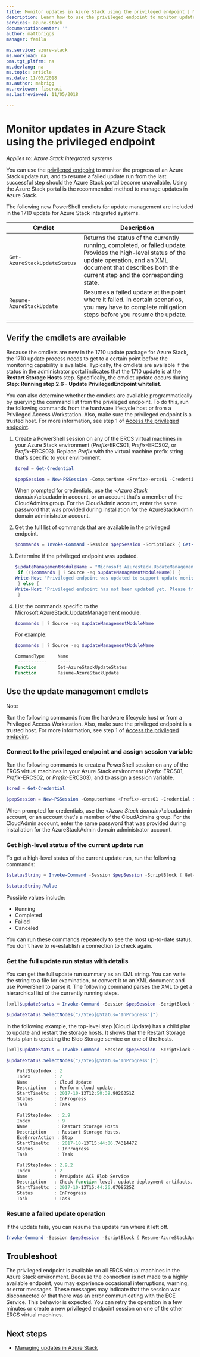 ```yaml
---
title: Monitor updates in Azure Stack using the privileged endpoint | Microsoft Docs
description: Learn how to use the privileged endpoint to monitor update status for Azure Stack integrated systems.
services: azure-stack
documentationcenter: ''
author: mattbriggs
manager: femila

ms.service: azure-stack
ms.workload: na
pms.tgt_pltfrm: na
ms.devlang: na
ms.topic: article
ms.date: 11/05/2018
ms.author: mabrigg
ms.reviewer: fiseraci
ms.lastreviewed: 11/05/2018

---
```

# Monitor updates in Azure Stack using the privileged endpoint

*Applies to: Azure Stack integrated systems*

You can use the [privileged endpoint](azure-stack-privileged-endpoint.md) to monitor the progress of an Azure Stack update run, and to resume a failed update run from the last successful step should the Azure Stack portal become unavailable.  Using the Azure Stack portal is the recommended method to manage updates in Azure Stack.

The following new PowerShell cmdlets for update management are included in the 1710 update for Azure Stack integrated systems.

| Cmdlet  | Description  |
|---------|---------|
| `Get-AzureStackUpdateStatus` | Returns the status of the currently running, completed, or failed update. Provides the high-level status of the update operation, and an XML document that describes both the current step and the corresponding state. |
| `Resume-AzureStackUpdate` | Resumes a failed update at the point where it failed. In certain scenarios, you may have to complete mitigation steps before you resume the update.         |
| | |

## Verify the cmdlets are available
Because the cmdlets are new in the 1710 update package for Azure Stack, the 1710 update process needs to get to a certain point before the monitoring capability is available. Typically, the cmdlets are available if the status in the administrator portal indicates that the 1710 update is at the **Restart Storage Hosts** step. Specifically, the cmdlet update occurs during **Step: Running step 2.6 - Update PrivilegedEndpoint whitelist**.

You can also determine whether the cmdlets are available  programmatically by querying the command list from the privileged endpoint. To do this, run the following commands from the hardware lifecycle host or from a Privileged Access Workstation. Also, make sure the privileged endpoint is a trusted host. For more information, see step 1 of [Access the privileged endpoint](azure-stack-privileged-endpoint.md#access-the-privileged-endpoint). 

1. Create a PowerShell session on any of the ERCS virtual machines in your Azure Stack environment (*Prefix*-ERCS01, *Prefix*-ERCS02, or *Prefix*-ERCS03). Replace *Prefix* with the virtual machine prefix string that’s specific to your environment.

   ```powershell
   $cred = Get-Credential

   $pepSession = New-PSSession -ComputerName <Prefix>-ercs01 -Credential $cred -ConfigurationName PrivilegedEndpoint 
   ```
   When prompted for credentials, use the &lt;*Azure Stack domain*&gt;\cloudadmin account, or an account that's a member of the CloudAdmins group. For the CloudAdmin account, enter the same password that was provided during installation for the AzureStackAdmin domain administrator account.

2. Get the full list of commands that are available in the privileged endpoint. 

   ```powershell
   $commands = Invoke-Command -Session $pepSession -ScriptBlock { Get-Command } 
   ```
3. Determine if the privileged endpoint was updated.

   ```powershell
   $updateManagementModuleName = "Microsoft.Azurestack.UpdateManagement"
	if (($commands | ? Source -eq $updateManagementModuleName)) {
   Write-Host "Privileged endpoint was updated to support update monitoring tools."
	} else {
   Write-Host "Privileged endpoint has not been updated yet. Please try again later."
	} 
   ```

4. List the commands specific to the Microsoft.AzureStack.UpdateManagement module.

   ```powershell
   $commands | ? Source -eq $updateManagementModuleName 
   ```
   For example:
   ```powershell
   $commands | ? Source -eq $updateManagementModuleName
   
   CommandType     Name                                               Version    Source                                                  PSComputerName
	-----------     ----                                               -------    ------                                                  --------------
   Function        Get-AzureStackUpdateStatus                         0.0        Microsoft.Azurestack.UpdateManagement                   Contoso-ercs01
   Function        Resume-AzureStackUpdate                            0.0        Microsoft.Azurestack.UpdateManagement                   Contoso-ercs01
   ``` 

## Use the update management cmdlets

> [!NOTE]
> Run the following commands from the hardware lifecycle host or from a Privileged Access Workstation. Also, make sure the privileged endpoint is a trusted host. For more information, see step 1 of [Access the privileged endpoint](azure-stack-privileged-endpoint.md#access-the-privileged-endpoint).

### Connect to the privileged endpoint and assign session variable

Run the following commands to create a PowerShell session on any of the ERCS virtual machines in your Azure Stack environment (*Prefix*-ERCS01, *Prefix*-ERCS02, or *Prefix*-ERCS03), and to assign a session variable.

```powershell
$cred = Get-Credential

$pepSession = New-PSSession -ComputerName <Prefix>-ercs01 -Credential $cred -ConfigurationName PrivilegedEndpoint 
```
 When prompted for credentials, use the &lt;*Azure Stack domain*&gt;\cloudadmin account, or an account that's a member of the CloudAdmins group. For the CloudAdmin account, enter the same password that was provided during installation for the AzureStackAdmin domain administrator account.

### Get high-level status of the current update run 

To get a high-level status of the current update run, run the following commands: 

```powershell
$statusString = Invoke-Command -Session $pepSession -ScriptBlock { Get-AzureStackUpdateStatus -StatusOnly }

$statusString.Value 
```

Possible values include:

- Running
- Completed
- Failed 
- Canceled

You can run these commands  repeatedly to see the most up-to-date status. You don't have to re-establish a connection to check again.

### Get the full update run status with details 

You can get the full update run summary as an XML string. You can write the string to a file for examination, or convert it to an XML document and use PowerShell to parse it. The following command parses the XML to get a hierarchical list of the currently running steps.

```powershell
[xml]$updateStatus = Invoke-Command -Session $pepSession -ScriptBlock { Get-AzureStackUpdateStatus }

$updateStatus.SelectNodes("//Step[@Status='InProgress']")
```

In the following example, the top-level step (Cloud Update) has a child plan to update and restart the storage hosts. It shows that the Restart Storage Hosts plan is updating the Blob Storage service on one of the hosts.

```powershell
[xml]$updateStatus = Invoke-Command -Session $pepSession -ScriptBlock { Get-AzureStackUpdateStatus }

$updateStatus.SelectNodes("//Step[@Status='InProgress']") 

	FullStepIndex : 2
	Index         : 2
	Name          : Cloud Update
	Description   : Perform cloud update.
	StartTimeUtc  : 2017-10-13T12:50:39.9020351Z
	Status        : InProgress
	Task          : Task
	
	FullStepIndex  : 2.9
	Index          : 9
	Name           : Restart Storage Hosts
	Description    : Restart Storage Hosts.
	EceErrorAction : Stop
	StartTimeUtc   : 2017-10-13T15:44:06.7431447Z
	Status         : InProgress
	Task           : Task
	
	FullStepIndex : 2.9.2
	Index         : 2
	Name          : PreUpdate ACS Blob Service
	Description   : Check function level, update deployment artifacts, configure Blob service settings
	StartTimeUtc  : 2017-10-13T15:44:26.0708525Z
	Status        : InProgress
	Task          : Task
```

### Resume a failed update operation

If the update fails, you can resume the update run where it left off.

```powershell
Invoke-Command -Session $pepSession -ScriptBlock { Resume-AzureStackUpdate } 
```

## Troubleshoot

The privileged endpoint is available on all ERCS virtual machines in the Azure Stack environment. Because the connection is not made to a highly available endpoint, you may experience occasional interruptions, warning, or error messages. These messages may indicate that the session was disconnected or that there was an error communicating with the ECE Service. This behavior is expected. You can retry the operation in a few minutes or create a new privileged endpoint session on one of the other ERCS virtual machines. 

## Next steps

- [Managing updates in Azure Stack](azure-stack-updates.md) 


